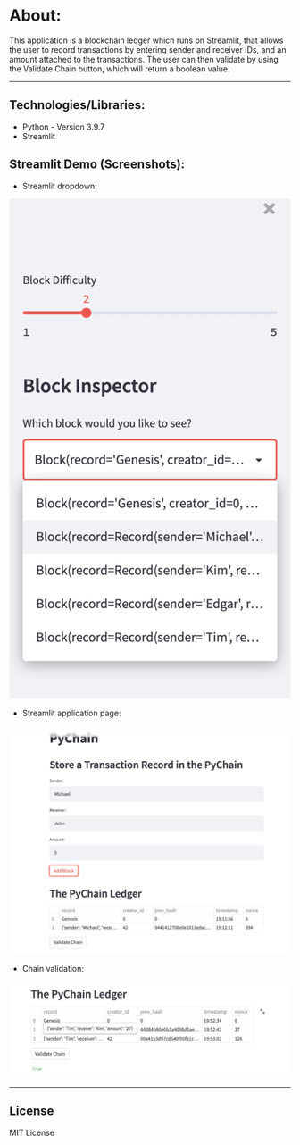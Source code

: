 # About:

This application is a blockchain ledger which runs on Streamlit, that allows the user to record transactions by entering sender and receiver IDs, and an amount attached to the transactions. The user can then validate by using the Validate Chain button, which will return a boolean value. 

---

## Technologies/Libraries:

* Python - Version 3.9.7
* Streamlit

## Streamlit Demo (Screenshots):

* Streamlit dropdown:

![streamlit_dropdown](https://github.com/madut97/Module-18-Challenge/blob/main/streamlit_dropdown.png)

* Streamlit application page:

![application_page](https://github.com/madut97/Module-18-Challenge/blob/main/application_page.png)

* Chain validation:

![chain_validation](https://github.com/madut97/Module-18-Challenge/blob/main/chain_validation.png)

---

## License

MIT License
